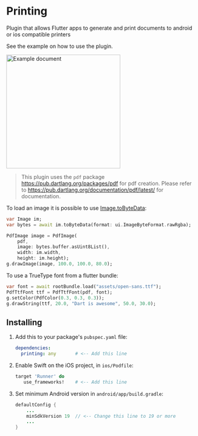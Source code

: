 # Printing

Plugin that allows Flutter apps to generate and print
documents to android or ios compatible printers

See the example on how to use the plugin.

<img alt="Example document" src="https://raw.githubusercontent.com/DavBfr/dart_pdf/master/printing/example.png" width="300">

> This plugin uses the `pdf` package <https://pub.dartlang.org/packages/pdf>
> for pdf creation. Please refer to <https://pub.dartlang.org/documentation/pdf/latest/>
> for documentation.

To load an image it is possible to use
[Image.toByteData](https://docs.flutter.io/flutter/dart-ui/Image/toByteData.html):

```dart
var Image im;
var bytes = await im.toByteData(format: ui.ImageByteFormat.rawRgba);

PdfImage image = PdfImage(
    pdf,
    image: bytes.buffer.asUint8List(), 
    width: im.width, 
    height: im.height);
g.drawImage(image, 100.0, 100.0, 80.0);
```

To use a TrueType font from a flutter bundle:

```dart
var font = await rootBundle.load("assets/open-sans.ttf");
PdfTtfFont ttf = PdfTtfFont(pdf, font);
g.setColor(PdfColor(0.3, 0.3, 0.3));
g.drawString(ttf, 20.0, "Dart is awesome", 50.0, 30.0);
```

## Installing

1. Add this to your package's `pubspec.yaml` file:

   ```yaml
   dependencies:
     printing: any       # <-- Add this line
   ```

2. Enable Swift on the iOS project, in `ios/Podfile`:

   ```Ruby
   target 'Runner' do
      use_frameworks!    # <-- Add this line
   ```

3. Set minimum Android version in `android/app/build.gradle`:

   ```java
   defaultConfig {
       ...
       minSdkVersion 19  // <-- Change this line to 19 or more
       ...
   }
   ```
